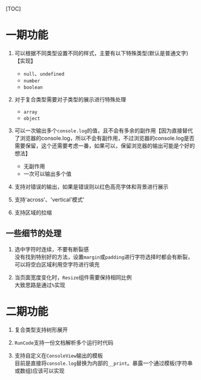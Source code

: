 [TOC]

# 一期功能
1. 可以根据不同类型设置不同的样式，主要有以下特殊类型(默认是普通文字)【实现】
    - `null`、`undefined`
    - `number`
    - `boolean`

2. 对于复合类型需要对子类型的展示进行特殊处理
    - `array`
    - `object`
    
3. 可以一次输出多个`console.log`的值，且不会有多余的副作用【因为直接替代了浏览器的console.log，所以不会有副作用，不过浏览器的console.log是否需要保留，这个还需要考虑一番，如果可以，保留浏览器的输出可能是个好的想法】
    - 无副作用
    - 一次可以输出多个值
    
4. 支持对错误的输出，如果是错误则以红色高亮字体和背景进行展示

5. 支持'across'、'vertical'模式'

6. 支持区域的拉缩

## 一些细节的处理
1. 选中字符时连续，不要有断裂感<br/>
没有找到特别好的方法，设置`margin`或`padding`进行字符选择时都会有断裂，可以将空白区域利用空字符进行填充

2. 当页面宽度变化时，`Resize`组件需要保持相同比例<br/>
大致思路是通过`%`实现

# 二期功能
1. 复合类型支持树形展开

2. `RunCode`支持一份文档解析多个运行时代码

3. 支持自定义在`ConsoleView`输出的模板<br/>
目前是直接将`console.log`替换为内部的`__print`。暴露一个通过模板(字符串或数组)应该可以实现